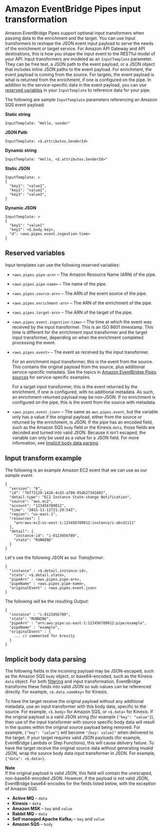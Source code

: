 # Amazon EventBridge Pipes input transformation<a name="eb-pipes-input-transformation"></a>

Amazon EventBridge Pipes support optional input transformers when passing data to the enrichment and the target\. You can use Input transformers to reshape the JSON event input payload to serve the needs of the enrichment or target service\. For Amazon API Gateway and API destinations, this is how you shape the input event to the RESTful model of your API\. Input transformers are modeled as an `InputTemplate` parameter\. They can be free text, a JSON path to the event payload, or a JSON object that includes inline JSON paths to the event payload\. For enrichment, the event payload is coming from the source\. For targets, the event payload is what is returned from the enrichment, if one is configured on the pipe\. In addition to the service\-specific data in the event payload, you can use [reserved variables](#input-transform-reserved) in your `InputTemplate` to reference data for your pipe\.

The following are sample `InputTemplate` parameters referencing an Amazon SQS event payload:

**Static string**

```
InputTemplate: "Hello, sender"
```

**JSON Path**

```
InputTemplate: <$.attributes.SenderId>
```

**Dynamic string**

```
InputTemplate: "Hello, <$.attributes.SenderId>"
```

**Static JSON**

```
InputTemplate: >
{
  "key1": "value1",
  "key2": "value2",
  "key3": "value3",
}
```

**Dynamic JSON**

```
InputTemplate: >
{
  "key1": "value1"
  "key2": <$.body.key>,
  "d": <aws.pipes.event.ingestion-time>
}
```

## Reserved variables<a name="input-transform-reserved"></a>

Input templates can use the following reserved variables:
+ `<aws.pipes.pipe-arn>` – The Amazon Resource Name \(ARN\) of the pipe\.
+ `<aws.pipes.pipe-name>` – The name of the pipe\.
+ `<aws.pipes.source-arn>` – The ARN of the event source of the pipe\.
+ `<aws.pipes.enrichment-arn>` – The ARN of the enrichment of the pipe\.
+ `<aws.pipes.target-arn>` – The ARN of the target of the pipe\.
+ `<aws.pipes.event.ingestion-time>` – The time at which the event was received by the input transformer\. This is an ISO 8601 timestamp\. This time is different for the enrichment input transformer and the target input transformer, depending on when the enrichment completed processing the event\.
+ `<aws.pipes.event>` – The event as received by the input transformer\.

  For an enrichment input transformer, this is the event from the source\. This contains the original payload from the source, plus additional service\-specific metadata\. See the topics in [Amazon EventBridge Pipes sources](eb-pipes-event-source.md) for service\-specific examples\.

  For a target input transformer, this is the event returned by the enrichment, if one is configured, with no additional metadata\. As such, an enrichment\-returned payload may be non\-JSON\. If no enrichment is configured on the pipe, this is the event from the source with metadata\.
+ `<aws.pipes.event.json>` – The same as `aws.pipes.event`, but the variable only has a value if the original payload, either from the source or returned by the enrichment, is JSON\. If the pipe has an encoded field, such as the Amazon SQS `body` field or the Kinesis `data`, those fields are decoded and turned into valid JSON\. Because it isn't escaped, the variable can only be used as a value for a JSON field\. For more information, see [Implicit body data parsing](#input-transform-implicit)\.

## Input transform example<a name="input-transform-example"></a>

The following is an example Amazon EC2 event that we can use as our *sample event*\.

```
{
  "version": "0",
  "id": "7bf73129-1428-4cd3-a780-95db273d1602",
  "detail-type": "EC2 Instance State-change Notification",
  "source": "aws.ec2",
  "account": "123456789012",
  "time": "2015-11-11T21:29:54Z",
  "region": "us-east-1",
  "resources": [
    "arn:aws:ec2:us-east-1:123456789012:instance/i-abcd1111"
  ],
  "detail": {
    "instance-id": "i-0123456789",
    "state": "RUNNING"
  }
}
```

Let's use the following JSON as our *Transformer*\.

```
{
  "instance" : <$.detail.instance-id>,
  "state": <$.detail.state>,
  "pipeArn" : <aws.pipes.pipe-arn>,
  "pipeName" : <aws.pipes.pipe-name>,
  "originalEvent" : <aws.pipes.event.json>
}
```

The following will be the resulting *Output*:

```
{
  "instance" : "i-0123456789",
  "state": "RUNNING",
  "pipeArn" : "arn:aws:pipe:us-east-1:123456789012:pipe/example",
  "pipeName" : "example",
  "originalEvent" : {
    ... // commented for brevity
  }
}
```

## Implicit body data parsing<a name="input-transform-implicit"></a>

The following fields in the incoming payload may be JSON\-escaped, such as the Amazon SQS `body` object, or base64\-encoded, such as the Kinesis `data` object\. For both [filtering](eb-pipes-event-filtering.md) and input transformation, EventBridge transforms these fields into valid JSON so sub\-values can be referenced directly\. For example, `<$.data.someKey>` for Kinesis\.

To have the target receive the original payload without any additional metadata, use an input transformer with this body data, specific to the source\. For example, `<$.body>` for Amazon SQS, or `<$.data>` for Kinesis\. If the original payload is a valid JSON string \(for example `{"key": "value"}`\), then use of the input transformer with source specific body data will result in the quotes within the original source payload being removed\. For example, `{"key": "value"}` will become `"{key: value}"` when delivered to the target\. If your target requires valid JSON payloads \(for example, EventBridge Lambda or Step Functions\), this will cause delivery failure\. To have the target receive the original source data without generating invalid JSON, wrap the source body data input transformer in JSON\. For example, `{"data": <$.data>}`\.

**Note**  
If the original payload is valid JSON, this field will contain the unescaped, non\-base64\-encoded JSON\. However, if the payload is not valid JSON, EventBridge base64\-encodes for the fields listed below, with the exception of Amazon SQS\.
+ **Active MQ** – `data`
+ **Kinesis** – `data`
+ **Amazon MSK** – `key` and `value`
+ **Rabbit MQ** – `data`
+ **Self managed Apache Kafka;** – `key` and `value`
+ **Amazon SQS** – `body`
